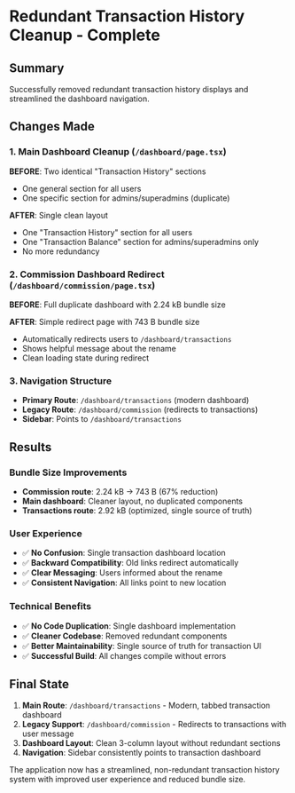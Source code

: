 # Redundant Transaction History Cleanup - Complete

## Summary

Successfully removed redundant transaction history displays and streamlined the dashboard navigation.

## Changes Made

### 1. **Main Dashboard Cleanup** (`/dashboard/page.tsx`)

**BEFORE**: Two identical "Transaction History" sections

- One general section for all users
- One specific section for admins/superadmins (duplicate)

**AFTER**: Single clean layout

- One "Transaction History" section for all users
- One "Transaction Balance" section for admins/superadmins only
- No more redundancy

### 2. **Commission Dashboard Redirect** (`/dashboard/commission/page.tsx`)

**BEFORE**: Full duplicate dashboard with 2.24 kB bundle size

**AFTER**: Simple redirect page with 743 B bundle size

- Automatically redirects users to `/dashboard/transactions`
- Shows helpful message about the rename
- Clean loading state during redirect

### 3. **Navigation Structure**

- **Primary Route**: `/dashboard/transactions` (modern dashboard)
- **Legacy Route**: `/dashboard/commission` (redirects to transactions)
- **Sidebar**: Points to `/dashboard/transactions`

## Results

### Bundle Size Improvements

- **Commission route**: 2.24 kB → 743 B (67% reduction)
- **Main dashboard**: Cleaner layout, no duplicated components
- **Transactions route**: 2.92 kB (optimized, single source of truth)

### User Experience

- ✅ **No Confusion**: Single transaction dashboard location
- ✅ **Backward Compatibility**: Old links redirect automatically
- ✅ **Clear Messaging**: Users informed about the rename
- ✅ **Consistent Navigation**: All links point to new location

### Technical Benefits

- ✅ **No Code Duplication**: Single dashboard implementation
- ✅ **Cleaner Codebase**: Removed redundant components
- ✅ **Better Maintainability**: Single source of truth for transaction UI
- ✅ **Successful Build**: All changes compile without errors

## Final State

1. **Main Route**: `/dashboard/transactions` - Modern, tabbed transaction dashboard
2. **Legacy Support**: `/dashboard/commission` - Redirects to transactions with user message
3. **Dashboard Layout**: Clean 3-column layout without redundant sections
4. **Navigation**: Sidebar consistently points to transaction dashboard

The application now has a streamlined, non-redundant transaction history system with improved user experience and reduced bundle size.
